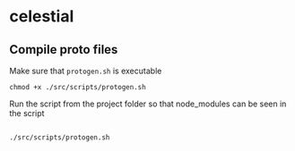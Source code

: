 # celestial

## Compile proto files

Make sure that `protogen.sh` is executable 
```shell script
chmod +x ./src/scripts/protogen.sh
```
Run the script from the project folder so that node_modules can be seen in the script
```shell script

./src/scripts/protogen.sh
```
